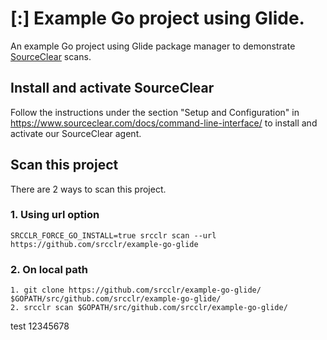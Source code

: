 # [:] Example Go project using Glide.

An example Go project using Glide package manager to demonstrate [SourceClear](https://www.sourceclear.com) scans.

## Install and activate SourceClear
Follow the instructions under the section "Setup and Configuration" in https://www.sourceclear.com/docs/command-line-interface/ to install and activate our SourceClear agent.

## Scan this project
There are 2 ways to scan this project.

### 1. Using url option
`SRCCLR_FORCE_GO_INSTALL=true srcclr scan --url https://github.com/srcclr/example-go-glide`

### 2. On local path
```
1. git clone https://github.com/srcclr/example-go-glide/ $GOPATH/src/github.com/srcclr/example-go-glide/
2. srcclr scan $GOPATH/src/github.com/srcclr/example-go-glide/
```
test 12345678
